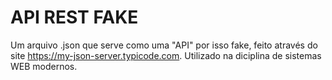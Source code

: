 # API REST FAKE 
Um arquivo .json que serve como uma "API" por isso fake, feito através do site https://my-json-server.typicode.com. Utilizado na diciplina de sistemas WEB modernos.
